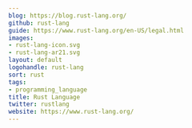```yaml
---
blog: https://blog.rust-lang.org/
github: rust-lang
guide: https://www.rust-lang.org/en-US/legal.html
images:
- rust-lang-icon.svg
- rust-lang-ar21.svg
layout: default
logohandle: rust-lang
sort: rust
tags:
- programming_language
title: Rust Language
twitter: rustlang
website: https://www.rust-lang.org/
---
```

